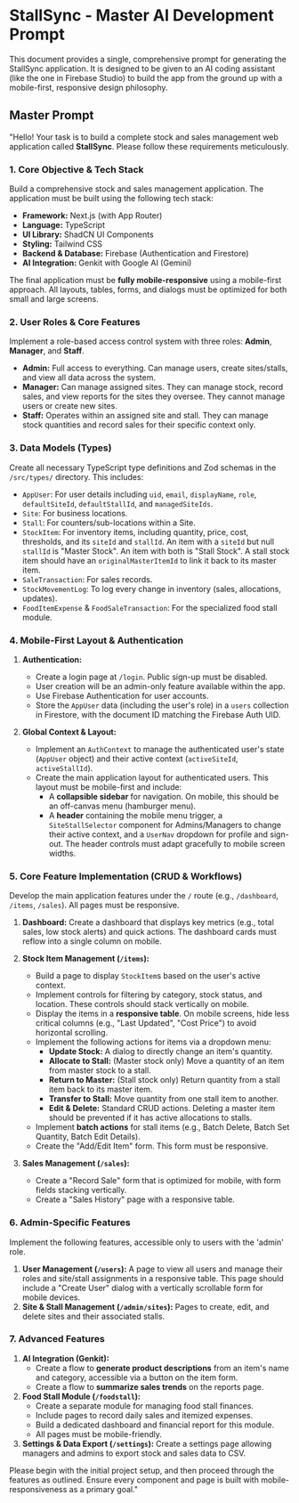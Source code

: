 # StallSync - Master AI Development Prompt

This document provides a single, comprehensive prompt for generating the StallSync application. It is designed to be given to an AI coding assistant (like the one in Firebase Studio) to build the app from the ground up with a mobile-first, responsive design philosophy.

## Master Prompt

"Hello! Your task is to build a complete stock and sales management web application called **StallSync**. Please follow these requirements meticulously.

### 1. Core Objective & Tech Stack

Build a comprehensive stock and sales management application. The application must be built using the following tech stack:
*   **Framework:** Next.js (with App Router)
*   **Language:** TypeScript
*   **UI Library:** ShadCN UI Components
*   **Styling:** Tailwind CSS
*   **Backend & Database:** Firebase (Authentication and Firestore)
*   **AI Integration:** Genkit with Google AI (Gemini)

The final application must be **fully mobile-responsive** using a mobile-first approach. All layouts, tables, forms, and dialogs must be optimized for both small and large screens.

### 2. User Roles & Core Features

Implement a role-based access control system with three roles: **Admin**, **Manager**, and **Staff**.

*   **Admin:** Full access to everything. Can manage users, create sites/stalls, and view all data across the system.
*   **Manager:** Can manage assigned sites. They can manage stock, record sales, and view reports for the sites they oversee. They cannot manage users or create new sites.
*   **Staff:** Operates within an assigned site and stall. They can manage stock quantities and record sales for their specific context only.

### 3. Data Models (Types)

Create all necessary TypeScript type definitions and Zod schemas in the `/src/types/` directory. This includes:
*   `AppUser`: For user details including `uid`, `email`, `displayName`, `role`, `defaultSiteId`, `defaultStallId`, and `managedSiteIds`.
*   `Site`: For business locations.
*   `Stall`: For counters/sub-locations within a Site.
*   `StockItem`: For inventory items, including quantity, price, cost, thresholds, and its `siteId` and `stallId`. An item with a `siteId` but null `stallId` is "Master Stock". An item with both is "Stall Stock". A stall stock item should have an `originalMasterItemId` to link it back to its master item.
*   `SaleTransaction`: For sales records.
*   `StockMovementLog`: To log every change in inventory (sales, allocations, updates).
*   `FoodItemExpense` & `FoodSaleTransaction`: For the specialized food stall module.

### 4. Mobile-First Layout & Authentication

1.  **Authentication:**
    *   Create a login page at `/login`. Public sign-up must be disabled.
    *   User creation will be an admin-only feature available within the app.
    *   Use Firebase Authentication for user accounts.
    *   Store the `AppUser` data (including the user's role) in a `users` collection in Firestore, with the document ID matching the Firebase Auth UID.

2.  **Global Context & Layout:**
    *   Implement an `AuthContext` to manage the authenticated user's state (`AppUser` object) and their active context (`activeSiteId`, `activeStallId`).
    *   Create the main application layout for authenticated users. This layout must be mobile-first and include:
        *   A **collapsible sidebar** for navigation. On mobile, this should be an off-canvas menu (hamburger menu).
        *   A **header** containing the mobile menu trigger, a `SiteStallSelector` component for Admins/Managers to change their active context, and a `UserNav` dropdown for profile and sign-out. The header controls must adapt gracefully to mobile screen widths.

### 5. Core Feature Implementation (CRUD & Workflows)

Develop the main application features under the `/` route (e.g., `/dashboard`, `/items`, `/sales`). All pages must be responsive.

1.  **Dashboard:** Create a dashboard that displays key metrics (e.g., total sales, low stock alerts) and quick actions. The dashboard cards must reflow into a single column on mobile.
2.  **Stock Item Management (`/items`):**
    *   Build a page to display `StockItem`s based on the user's active context.
    *   Implement controls for filtering by category, stock status, and location. These controls should stack vertically on mobile.
    *   Display the items in a **responsive table**. On mobile screens, hide less critical columns (e.g., "Last Updated", "Cost Price") to avoid horizontal scrolling.
    *   Implement the following actions for items via a dropdown menu:
        *   **Update Stock:** A dialog to directly change an item's quantity.
        *   **Allocate to Stall:** (Master stock only) Move a quantity of an item from master stock to a stall.
        *   **Return to Master:** (Stall stock only) Return quantity from a stall item back to its master item.
        *   **Transfer to Stall:** Move quantity from one stall item to another.
        *   **Edit & Delete:** Standard CRUD actions. Deleting a master item should be prevented if it has active allocations to stalls.
    *   Implement **batch actions** for stall items (e.g., Batch Delete, Batch Set Quantity, Batch Edit Details).
    *   Create the "Add/Edit Item" form. This form must be responsive.

3.  **Sales Management (`/sales`):**
    *   Create a "Record Sale" form that is optimized for mobile, with form fields stacking vertically.
    *   Create a "Sales History" page with a responsive table.

### 6. Admin-Specific Features

Implement the following features, accessible only to users with the 'admin' role.

1.  **User Management (`/users`):** A page to view all users and manage their roles and site/stall assignments in a responsive table. This page should include a "Create User" dialog with a vertically scrollable form for mobile devices.
2.  **Site & Stall Management (`/admin/sites`):** Pages to create, edit, and delete sites and their associated stalls.

### 7. Advanced Features

1.  **AI Integration (Genkit):**
    *   Create a flow to **generate product descriptions** from an item's name and category, accessible via a button on the item form.
    *   Create a flow to **summarize sales trends** on the reports page.
2.  **Food Stall Module (`/foodstall`):**
    *   Create a separate module for managing food stall finances.
    *   Include pages to record daily sales and itemized expenses.
    *   Build a dedicated dashboard and financial report for this module.
    *   All pages must be mobile-friendly.
3.  **Settings & Data Export (`/settings`):** Create a settings page allowing managers and admins to export stock and sales data to CSV.

Please begin with the initial project setup, and then proceed through the features as outlined. Ensure every component and page is built with mobile-responsiveness as a primary goal."
